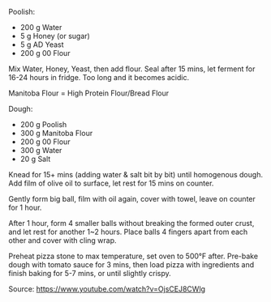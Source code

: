 Poolish:
 - 200 g Water
 - 5 g Honey (or sugar)
 - 5 g AD Yeast
 - 200 g 00 Flour

Mix Water, Honey, Yeast, then add flour. Seal after 15 mins, let ferment for 16-24 hours in fridge. Too long and it becomes acidic.

Manitoba Flour = High Protein Flour/Bread Flour

Dough:
 - 200 g Poolish
 - 300 g Manitoba Flour
 - 200 g 00 Flour
 - 300 g Water
 - 20 g Salt

Knead for 15+ mins (adding water & salt bit by bit) until homogenous dough. Add film of olive oil to surface, let rest for 15 mins on counter.

Gently form big ball, film with oil again, cover with towel, leave on counter for 1 hour.

After 1 hour, form 4 smaller balls without breaking the formed outer crust, and let rest for another 1~2 hours. Place balls 4 fingers apart from each other and cover with cling wrap. 

Preheat pizza stone to max temperature, set oven to 500°F after. Pre-bake dough with tomato sauce for 3 mins, then load pizza with ingredients and finish baking for 5-7 mins, or until slightly crispy. 


Source: https://www.youtube.com/watch?v=OjsCEJ8CWlg
